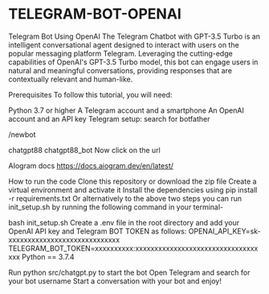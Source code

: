 # TELEGRAM-BOT-OPENAI



Telegram Bot Using OpenAI
The Telegram Chatbot with GPT-3.5 Turbo is an intelligent conversational agent designed to interact with users on the popular messaging platform Telegram. Leveraging the cutting-edge capabilities of OpenAI's GPT-3.5 Turbo model, this bot can engage users in natural and meaningful conversations, providing responses that are contextually relevant and human-like.

Prerequisites
To follow this tutorial, you will need:

Python 3.7 or higher
A Telegram account and a smartphone
An OpenAI account and an API key
Telegram setup:
search for botfather

/newbot

chatgpt88
chatgpt88_bot
Now click on the url

AIogram docs
https://docs.aiogram.dev/en/latest/

How to run the code
Clone this repository or download the zip file
Create a virtual environment and activate it
Install the dependencies using pip install -r requirements.txt
Or alternatively to the above two steps you can run init_setup.sh by running the following command in your terminal-

bash init_setup.sh
Create a .env file in the root directory and add your OpenAI API key and Telegram BOT TOKEN as follows:
OPENAI_API_KEY=sk-xxxxxxxxxxxxxxxxxxxxxxxxxxxxx
TELEGRAM_BOT_TOKEN=xxxxxxxxxx:xxxxxxxxxxxxxxxxxxxxxxxxxxxxxxxxxxx
Python == 3.7.4

Run python src/chatgpt.py to start the bot
Open Telegram and search for your bot username
Start a conversation with your bot and enjoy!
